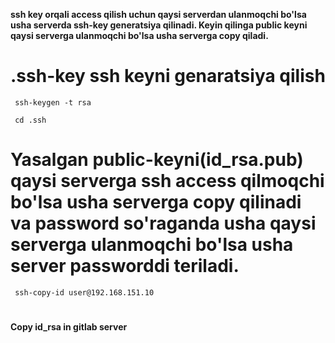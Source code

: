 **ssh key orqali access qilish uchun qaysi serverdan ulanmoqchi bo'lsa usha serverda ssh-key generatsiya qilinadi. Keyin qilinga public keyni qaysi serverga ulanmoqchi bo'lsa usha serverga copy qiladi.**

# .ssh-key ssh keyni genaratsiya qilish

     ssh-keygen -t rsa

     cd .ssh

# Yasalgan public-keyni(id_rsa.pub) qaysi serverga ssh access qilmoqchi bo'lsa usha serverga copy qilinadi va password so'raganda usha qaysi serverga ulanmoqchi bo'lsa usha server passworddi teriladi. 

     ssh-copy-id user@192.168.151.10

#
**Copy id_rsa in gitlab server**
